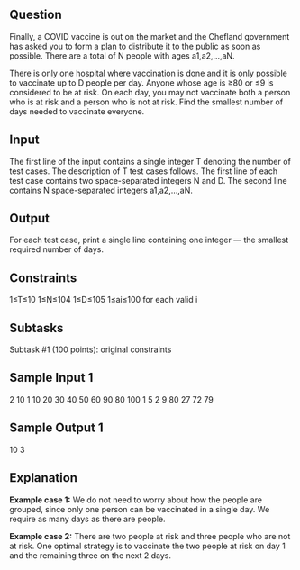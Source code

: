 ## Question
Finally, a COVID vaccine is out on the market and the Chefland government has asked you to form a plan to distribute it to the public as soon as possible. There are a total of N people with ages a1,a2,…,aN.

There is only one hospital where vaccination is done and it is only possible to vaccinate up to D people per day. Anyone whose age is ≥80 or ≤9 is considered to be at risk. On each day, you may not vaccinate both a person who is at risk and a person who is not at risk. Find the smallest number of days needed to vaccinate everyone.

## Input
The first line of the input contains a single integer T denoting the number of test cases. The description of T test cases follows.
The first line of each test case contains two space-separated integers N and D.
The second line contains N space-separated integers a1,a2,…,aN.

## Output
For each test case, print a single line containing one integer ― the smallest required number of days.

## Constraints
1≤T≤10
1≤N≤104
1≤D≤105
1≤ai≤100 for each valid i

## Subtasks
Subtask #1 (100 points): original constraints

## Sample Input 1 
2
10 1
10 20 30 40 50 60 90 80 100 1
5 2
9 80 27 72 79
## Sample Output 1 
10
3
## Explanation
**Example case 1:** We do not need to worry about how the people are grouped, since only one person can be vaccinated in a single day. We require as many days as there are people.

**Example case 2:** There are two people at risk and three people who are not at risk. One optimal strategy is to vaccinate the two people at risk on day 1 and the remaining three on the next 2 days.